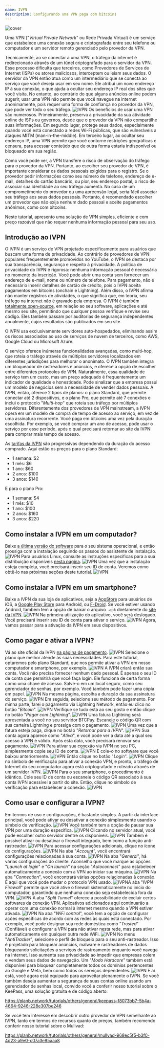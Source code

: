 ```yaml
---
name: IVPN
description: Configurando uma VPN paga com bitcoins
---
```

![cover](assets/cover.webp)

Uma VPN ("*Virtual Private Network*" ou Rede Privada Virtual) é um serviço que estabelece uma conexão segura e criptografada entre seu telefone ou computador e um servidor remoto gerenciado pelo provedor da VPN.

Tecnicamente, ao se conectar a uma VPN, o tráfego da internet é redirecionado através de um túnel criptografado para o servidor da VPN. Esse processo dificulta que terceiros, como Provedores de Serviços de Internet (ISPs) ou atores maliciosos, interceptem ou leiam seus dados. O servidor da VPN então atua como um intermediário que se conecta ao serviço que você deseja usar em seu nome. Ele atribui um novo endereço IP à sua conexão, o que ajuda a ocultar seu endereço IP real dos sites que você visita. No entanto, ao contrário do que alguns anúncios online podem sugerir, usar uma VPN não permite que você navegue na internet anonimamente, pois requer uma forma de confiança no provedor da VPN, que pode ver todo o seu tráfego.
![IVPN](assets/fr/01.webp)
Os benefícios de usar uma VPN são numerosos. Primeiramente, preserva a privacidade da sua atividade online de ISPs ou governos, desde que o provedor da VPN não compartilhe suas informações. Em segundo lugar, protege seus dados, especialmente quando você está conectado a redes Wi-Fi públicas, que são vulneráveis a ataques MITM (man-in-the-middle). Em terceiro lugar, ao ocultar seu endereço IP, uma VPN permite que você contorne restrições geográficas e censura, para acessar conteúdo que de outra forma estaria indisponível ou bloqueado em sua região.

Como você pode ver, a VPN transfere o risco de observação do tráfego para o provedor da VPN. Portanto, ao escolher seu provedor de VPN, é importante considerar os dados pessoais exigidos para o registro. Se o provedor pedir informações como seu número de telefone, endereço de e-mail, detalhes do cartão bancário, ou pior, seu endereço postal, o risco de associar sua identidade ao seu tráfego aumenta. No caso de um comprometimento do provedor ou uma apreensão legal, seria fácil associar seu tráfego aos seus dados pessoais. Portanto, é recomendado escolher um provedor que não exija nenhum dado pessoal e aceite pagamentos anônimos, como com bitcoins.

Neste tutorial, apresento uma solução de VPN simples, eficiente e com preço razoável que não requer nenhuma informação pessoal para seu uso.

## Introdução ao IVPN

O IVPN é um serviço de VPN projetado especificamente para usuários que buscam uma forma de privacidade. Ao contrário de provedores de VPN populares frequentemente promovidos no YouTube, o IVPN se destaca por sua transparência, segurança e respeito à privacidade.
A política de privacidade do IVPN é rigorosa: nenhuma informação pessoal é necessária no momento da inscrição. Você pode abrir uma conta sem fornecer um endereço de e-mail, nome ou número de telefone. Para pagamento, não é necessário inserir detalhes de cartão de crédito, pois o IVPN aceita pagamentos em bitcoins (onchain e Lightning). Além disso, o IVPN afirma não manter registros de atividades, o que significa que, em teoria, seu tráfego na internet não é gravado pela empresa.
O IVPN é também [totalmente open-source](https://github.com/ivpn), em relação ao seu software, aplicações e até mesmo seu site, permitindo que qualquer pessoa verifique e revise seu código. Eles também passam por auditorias de segurança independentes anualmente, cujos resultados são publicados em seu site.

O IVPN usa exclusivamente servidores auto-hospedados, eliminando assim os riscos associados ao uso de serviços de nuvem de terceiros, como AWS, Google Cloud ou Microsoft Azure.

O serviço oferece inúmeras funcionalidades avançadas, como multi-hop, que roteia o tráfego através de múltiplos servidores localizados em diferentes jurisdições para melhorar o anonimato. O IVPN também integra um bloqueador de rastreadores e anúncios, e oferece a opção de escolher entre diferentes protocolos de VPN.
Naturalmente, essa qualidade de serviço tem um custo, mas um preço adequado é frequentemente um indicador de qualidade e honestidade. Pode sinalizar que a empresa possui um modelo de negócios sem a necessidade de vender dados pessoais. A IVPN, então, oferece 2 tipos de planos: o plano Standard, que permite conectar até 2 dispositivos, e o plano Pro, que permite até 7 conexões e inclui o protocolo "*Multi-hop*" que roteia seu tráfego por múltiplos servidores.
Diferentemente dos provedores de VPN mainstream, a IVPN opera em um modelo de compra de tempo de acesso ao serviço, em vez de uma assinatura recorrente. Você paga em bitcoins uma vez pela duração escolhida. Por exemplo, se você comprar um ano de acesso, pode usar o serviço por esse período, após o qual precisará retornar ao site da IVPN para comprar mais tempo de acesso.

As [tarifas da IVPN](https://www.ivpn.net/en/pricing/) são progressivas dependendo da duração do acesso comprado. Aqui estão os preços para o plano Standard:
- 1 semana: $2
- 1 mês: $6
- 1 ano: $60
- 2 anos: $100
- 3 anos: $140

E para o plano Pro:
- 1 semana: $4
- 1 mês: $10
- 1 ano: $100
- 2 anos: $160
- 3 anos: $220

## Como instalar a IVPN em um computador?
Baixe [a última versão do software](https://www.ivpn.net/en/apps-windows/) para o seu sistema operacional, e então prossiga com a instalação seguindo os passos do assistente de instalação. ![IVPN](assets/notext/02.webp)
Para usuários Linux, consulte as instruções específicas para a sua distribuição disponíveis [nesta página](https://www.ivpn.net/en/apps-linux/).
![IVPN](assets/notext/03.webp)
Uma vez que a instalação esteja completa, você precisará inserir seu ID de conta. Veremos como obtê-lo nas próximas seções deste tutorial.
![IVPN](assets/notext/04.webp)
## Como instalar a IVPN em um smartphone?

Baixe a IVPN da sua loja de aplicativos, seja a [AppStore](https://apps.apple.com/us/app/ivpn-secure-vpn-for-privacy/id1193122683) para usuários de iOS, a [Google Play Store](https://play.google.com/store/apps/details?id=net.ivpn.client) para Android, ou [F-Droid](https://f-droid.org/en/packages/net.ivpn.client). Se você estiver usando Android, também tem a opção de baixar o arquivo `.apk` diretamente do [site da IVPN](https://www.ivpn.net/en/apps-android/).
![IVPN](assets/notext/05.webp)
Na primeira utilização do aplicativo, você será deslogado. Você precisará inserir seu ID de conta para ativar o serviço.
![IVPN](assets/notext/06.webp)
Agora, vamos passar para a ativação da IVPN em seus dispositivos.

## Como pagar e ativar a IVPN?

Vá ao site oficial da IVPN [na página de pagamento](https://www.ivpn.net/en/pricing/).
![IVPN](assets/notext/07.webp)
Selecione o plano que melhor atende às suas necessidades. Para este tutorial, optaremos pelo plano Standard, que nos permite ativar a VPN em nosso computador e smartphone, por exemplo.
![IVPN](assets/notext/08.webp)
A IVPN criará então sua conta. Você não precisa fornecer nenhum dado pessoal. É apenas o seu ID de conta que permitirá que você faça login. Ele funciona de certa forma como uma chave de acesso. Salve-o em um local seguro, como seu gerenciador de senhas, por exemplo. Você também pode fazer uma cópia em papel. ![IVPN](assets/notext/09.webp)
Na mesma página, escolha a duração da sua assinatura do serviço.
![IVPN](assets/notext/10.webp)
Em seguida, selecione seu método de pagamento. Por minha parte, farei o pagamento via Lightning Network, então eu clico no botão "*Bitcoin*".
![IVPN](assets/notext/11.webp)
Verifique se tudo está ao seu gosto e então clique no botão "*Pagar com Lightning*".
![IVPN](assets/notext/12.webp)
Uma fatura Lightning será apresentada a você no seu servidor BTCPay. Escaneie o código QR com sua carteira Lightning e prossiga com o pagamento.
![IVPN](assets/notext/13.webp) Uma vez que a fatura esteja paga, clique no botão "*Retornar para a IVPN*".
![IVPN](assets/notext/14.webp)
Sua conta agora aparece como "*Ativa*", e você pode ver a data até a qual seu acesso à VPN é válido. Após esta data, você precisará renovar seu pagamento.
![IVPN](assets/notext/15.webp)
Para ativar sua conexão via IVPN no seu PC, simplesmente copie seu ID de conta.
![IVPN](assets/notext/16.webp)
E cole-o no software que você baixou anteriormente.
![IVPN](assets/notext/17.webp)
Então clique no botão "*Login*".
![IVPN](assets/notext/18.webp)
Clique no símbolo de verificação para ativar a conexão VPN, e pronto, o tráfego de Internet do seu computador agora está criptografado e roteado através de um servidor IVPN.
![IVPN](assets/notext/19.webp)
Para o seu smartphone, o procedimento é idêntico. Cole seu ID de conta ou escaneie o código QR associado à sua conta IVPN acessível a partir do site. Então, clique no símbolo de verificação para estabelecer a conexão.
![IVPN](assets/notext/20.webp)
## Como usar e configurar a IVPN?

Em termos de uso e configurações, é bastante simples. A partir da interface principal, você pode ativar ou desativar a conexão simplesmente usando o símbolo de verificação.
![IVPN](assets/notext/21.webp)
Você também tem a opção de pausar sua VPN por uma duração específica.
![IVPN](assets/notext/22.webp)
Clicando no servidor atual, você pode escolher outro servidor dentre os disponíveis.
![IVPN](assets/notext/23.webp)
Também é possível ativar ou desativar o firewall integrado, bem como a função anti-rastreador.
![IVPN](assets/notext/24.webp)
Para acessar configurações adicionais, clique no ícone de configurações.
![IVPN](assets/notext/25.webp)
Na aba "*Account*", você encontrará configurações relacionadas à sua conta.
![IVPN](assets/notext/26.webp)
Na aba "*General*", há várias configurações do cliente. Aconselho que você marque as opções "*Launch at login*" e "*On launch*" na seção "*Autoconnect*" para estabelecer automaticamente a conexão com a VPN ao iniciar sua máquina.
![IVPN](assets/notext/27.webp)
Na aba "*Connection*", você encontrará várias opções relacionadas à conexão. É aqui que você pode mudar o protocolo VPN usado.
![IVPN](assets/notext/28.webp)A aba "*IVPN Firewall*" permite que você ative o firewall sistematicamente no início do computador, garantindo que nenhuma conexão seja estabelecida fora da VPN.
![IVPN](assets/notext/29.webp)
A aba "*Split Tunnel*" oferece a possibilidade de excluir certos softwares da conexão VPN. Aplicativos adicionados aqui continuarão a operar com uma conexão normal à internet mesmo quando a VPN estiver ativada.
![IVPN](assets/notext/30.webp)
Na aba "*WiFi control*", você tem a opção de configurar ações específicas de acordo com as redes às quais está conectado. Por exemplo, você pode designar sua rede doméstica como "*Trusted*" (Confiável) e configurar a VPN para não ativar nesta rede, mas para ativar automaticamente em qualquer outra rede WiFi.
![IVPN](assets/notext/31.webp)
No menu "*AntiTracker*", selecione o perfil de bloqueio para o seu anti-rastreador. Isso é projetado para bloquear anúncios, malware e rastreadores de dados bloqueando solicitações a serviços de rastreamento enquanto você navega na Internet. Isso aumenta sua privacidade ao impedir que empresas colem e vendam seus dados de navegação. Um "*Modo Hardcore*" também está disponível para bloquear completamente todos os domínios pertencentes ao Google e Meta, bem como todos os serviços dependentes.
![IVPN](assets/notext/32.webp)
E aí está, você agora está equipado para aproveitar plenamente o IVPN. Se você também deseja aumentar a segurança de suas contas online usando um gerenciador de senhas local, convido você a conferir nosso tutorial sobre o KeePass, uma solução gratuita e de código aberto:

https://planb.network/tutorials/others/general/keepass-f8073bb7-5b4a-4664-9246-228e307be246

Se você tem interesse em descobrir outro provedor de VPN semelhante ao IVPN, tanto em termos de recursos quanto de preços, também recomendo conferir nosso tutorial sobre o Mullvad:

https://planb.network/tutorials/others/general/mullvad-968ec5f5-b3f0-4d23-a9e0-c07a3e85aaa8
